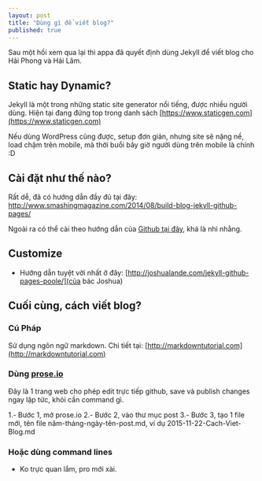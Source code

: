 ```yaml
---
layout: post
title: "Dùng gì để viết blog?"
published: true
---
```







Sau một hồi xem qua lại thì appa đã quyết định dùng Jekyll để viết blog cho Hải Phong và Hải Lâm.

## Static hay Dynamic?

Jekyll là một trong những static site generator nổi tiếng, được nhiều người dùng.
Hiện tại đang đứng top trong danh sách [https://www.staticgen.com](https://www.staticgen.com)

Nếu dùng WordPress cũng được, setup đơn giản, nhưng site sẽ nặng nề, load chậm trên mobile, mà thời buổi bây giờ người dùng trên mobile là chính :D

## Cài đặt như thế nào?
Rất dễ, đã có hướng dẫn đầy đủ tại đây: 
http://www.smashingmagazine.com/2014/08/build-blog-jekyll-github-pages/

Ngoài ra có thể cài theo hướng dẫn của [Github tại đây](https://help.github.com/articles/using-jekyll-with-pages/), khá là nhì nhằng.

## Customize
- Hướng dẫn tuyệt vời nhất ở đây: [http://joshualande.com/jekyll-github-pages-poole/](của bác Joshua)
## Cuối cùng, cách viết blog?

### Cú Pháp
Sử dụng ngôn ngữ markdown. Chi tiết tại: [http://markdowntutorial.com](http://markdowntutorial.com)

### Dùng [prose.io](htp://prose.io)
Đây là 1 trang web cho phép edit trực tiếp github, save và publish changes ngay lập tức, khỏi cần command gì.

1.- Bước 1, mở prose.io
2.- Bước 2, vào thư mục post
3.- Bước 3, tạo 1 file mới, tên file năm-tháng-ngày-tên-post.md, ví dụ 2015-11-22-Cach-Viet-Blog.md

### Hoặc dùng command lines
- Ko trực quan lắm, pro mới xài.
